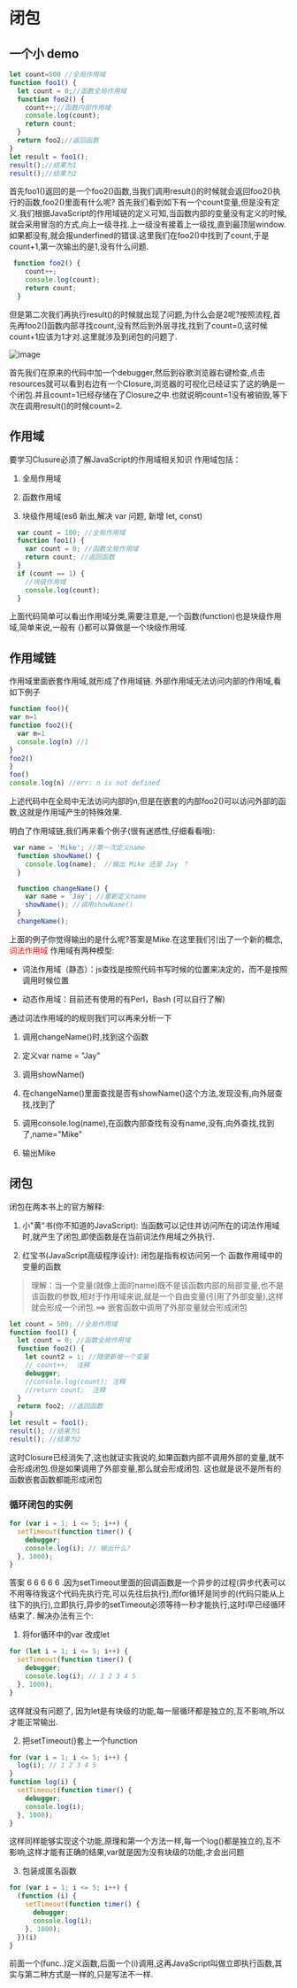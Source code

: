 # 闭包

## 一个小 demo

```js
let count=500 //全局作用域
function foo1() {
  let count = 0;//函数全局作用域
  function foo2() {
    count++;//函数内部作用域
    console.log(count);
    return count;
  }
  return foo2;//返回函数
}
let result = foo1();
result();//结果为1
result();//结果为2
```

首先foo1()返回的是一个foo2()函数,当我们调用result()的时候就会返回foo2()执行的函数,foo2()里面有什么呢? 首先我们看到如下有一个count变量,但是没有定义.我们根据JavaScript的作用域链的定义可知,当函数内部的变量没有定义的时候,就会采用冒泡的方式,向上一级寻找.上一级没有接着上一级找,直到最顶层window. 如果都没有,就会报underfined的错误.这里我们在foo2()中找到了count,于是count+1,第一次输出的是1,没有什么问题.

```js
 function foo2() {
    count++;
    console.log(count);
    return count;
  }
```

但是第二次我们再执行result()的时候就出现了问题,为什么会是2呢?按照流程,首先再foo2()函数内部寻找count,没有然后到外层寻找,找到了count=0,这时候count+1应该为1才对.这里就涉及到闭包的问题了.

![image](../resources/images/js/closure-1.png)

首先我们在原来的代码中加一个debugger,然后到谷歌浏览器右键检查,点击resources就可以看到右边有一个Closure,浏览器的可视化已经证实了这的确是一个闭包.并且count=1已经存储在了Closure之中.也就说明count=1没有被销毁,等下次在调用result()的时候count=2.


## 作用域

要学习Clusure必须了解JavaScript的作用域相关知识 作用域包括：

1. 全局作用域

2. 函数作用域

3. 块级作用域(es6 新出,解决 var 问题, 新增 let, const)

```js
  var count = 100; //全局作用域
  function foo1() {
    var count = 0; //函数全局作用域
    return count; //返回函数
  }
  if (count == 1) {
    //块级作用域
    console.log(count);
  }
```

上面代码简单可以看出作用域分类,需要注意是,一个函数(function)也是块级作用域,简单来说,一般有 {}都可以算做是一个块级作用域.

## 作用域链

作用域里面嵌套作用域,就形成了作用域链. 外部作用域无法访问内部的作用域,看如下例子

```js
function foo(){
var n=1
function foo2(){
  var m=1
  console.log(n) //1
}
foo2()
}
foo()
console.log(n) //err: n is not defined
```

上述代码中在全局中无法访问内部的n,但是在嵌套的内部foo2()可以访问外部的函数,这就是作用域产生的特殊效果.

明白了作用域链,我们再来看个例子(很有迷惑性,仔细看看哦):

```js
 var name = 'Mike'; //第一次定义name
  function showName() {
    console.log(name);  //输出 Mike 还是 Jay ？     
  }

  function changeName() {
    var name = 'Jay'; //重新定义name
    showName(); //调用showName()
  }
  changeName();
```

上面的例子你觉得输出的是什么呢?答案是Mike.在这里我们引出了一个新的概念,<font color=FF0000>词法作用域</font> 作用域有两种模型:

- 词法作用域（静态）：js查找是按照代码书写时候的位置来决定的，而不是按照调用时候位置

- 动态作用域：目前还有使用的有Perl，Bash (可以自行了解)

通过词法作用域的的规则我们可以再来分析一下

1. 调用changeName()时,找到这个函数

2. 定义var name = "Jay"

3. 调用showName()

4. 在changeName()里面查找是否有showName()这个方法,发现没有,向外层查找,找到了

5. 调用console.log(name),在函数内部查找有没有name,没有,向外查找,找到了,name="Mike"

6. 输出Mike


## 闭包

闭包在两本书上的官方解释:

1. 小"黄"书(你不知道的JavaScript): 当函数可以记住并访问所在的词法作用域时,就产生了闭包,即使函数是在当前词法作用域之外执行.

2. 红宝书(JavaScript高级程序设计): 闭包是指有权访问另一个 函数作用域中的变量的函数

> 理解：当一个变量(就像上面的name)既不是该函数内部的局部变量,也不是该函数的参数,相对于作用域来说,就是一个自由变量(引用了外部变量),这样就会形成一个闭包.==> 嵌套函数中调用了外部变量就会形成闭包

```js
let count = 500; //全局作用域
function foo1() {
  let count = 0; //函数全局作用域
  function foo2() {
    let count2 = 1; //随便新增一个变量
    // count++;  注释
    debugger;
    //console.log(count); 注释
    //return count;  注释
  }
  return foo2; //返回函数
}
let result = foo1();
result(); //结果为1
result(); //结果为2
```

这时Closure已经消失了,这也就证实我说的,如果函数内部不调用外部的变量,就不会形成闭包.但是如果调用了外部变量,那么就会形成闭包. 这也就是说不是所有的函数嵌套函数都能形成闭包

### 循环闭包的实例

```js
for (var i = 1; i <= 5; i++) {
  setTimeout(function timer() {
    debugger;
    console.log(i); // 输出什么?   
  }, 1000);
}
```

答案 6 6 6 6 6 .因为setTimeout里面的回调函数是一个异步的过程(异步代表可以不用等待我这个代码先执行完,可以先往后执行),而for循环是同步的(代码只能从上往下的执行),立即执行,异步的setTimeout必须等待一秒才能执行,这时i早已经循环结束了.
解决办法有三个:

1. 将for循环中的var 改成let

```js
for (let i = 1; i <= 5; i++) {
  setTimeout(function timer() {
    debugger;
    console.log(i); // 1 2 3 4 5 
  }, 1000);
}
```

这样就没有问题了, 因为let是有块级的功能,每一层循环都是独立的,互不影响,所以才能正常输出.

2. 把setTimeout()套上一个function

```js
for (var i = 1; i <= 5; i++) {
  log(i); // 1 2 3 4 5
}
function log(i) {
  setTimeout(function timer() {
    debugger;
    console.log(i);
  }, 1000);
}
```

这样同样能够实现这个功能,原理和第一个方法一样,每一个log()都是独立的,互不影响,这样才能有正确的结果,var就是因为没有块级的功能,才会出问题 

3. 包装成匿名函数

```js
for (var i = 1; i <= 5; i++) {
  (function (i) {
    setTimeout(function timer() {
      debugger;
      console.log(i);
    }, 1000);
  })(i)
}
```
前面一个(func..)定义函数,后面一个(i)调用,这再JavaScript叫做立即执行函数,其实与第二种方式是一样的,只是写法不一样.

